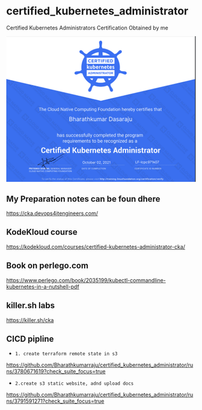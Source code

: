 # certified_kubernetes_administrator
Certified Kubernetes Administrators Certification Obtained by me

![Bharaths CKA](./bk-cka.png)


## My Preparation notes can be foun dhere

https://cka.devops4itengineers.com/ 


## KodeKloud course

https://kodekloud.com/courses/certified-kubernetes-administrator-cka/

## Book on perlego.com

https://www.perlego.com/book/2035199/kubectl-commandline-kubernetes-in-a-nutshell-pdf


## killer.sh labs

https://killer.sh/cka


## CICD pipline

* `1. create terraform remote state in s3`

https://github.com/Bharathkumarraju/certified_kubernetes_administrator/runs/3780671619?check_suite_focus=true

* `2.create s3 static website, adnd upload docs `

https://github.com/Bharathkumarraju/certified_kubernetes_administrator/runs/3791591271?check_suite_focus=true 
